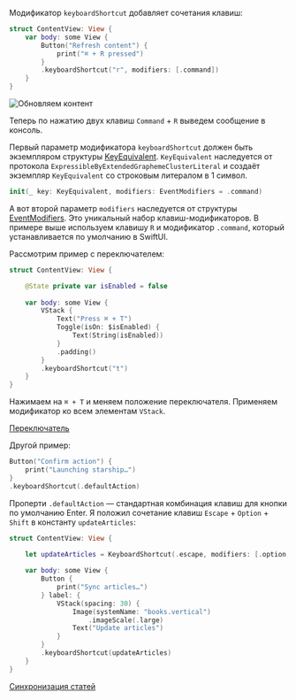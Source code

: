 Модификатор `keyboardShortcut` добавляет сочетания клавиш:

```swift
struct ContentView: View {
    var body: some View {
        Button("Refresh content") {
            print("⌘ + R pressed")
        }
        .keyboardShortcut("r", modifiers: [.command])
    }
}
```

![Обновляем контент](https://cdn.sparrowcode.io/tutorials/keyboard-shortcut-swiftui/refresh_content.jpg)

Теперь по нажатию двух клавиш `Command` + `R` выведем сообщение в консоль.

Первый параметр модификатора `keyboardShortcut` должен быть экземпляром структуры [KeyEquivalent](https://developer.apple.com/documentation/swiftui/keyequivalent?changes=_5). `KeyEquivalent` наследуется от протокола `ExpressibleByExtendedGraphemeClusterLiteral` и создаёт экземпляр `KeyEquivalent` со строковым литералом в 1 символ.

```swift
init(_ key: KeyEquivalent, modifiers: EventModifiers = .command)
```

А вот второй параметр `modifiers` наследуется от структуры [EventModifiers](https://developer.apple.com/documentation/swiftui/eventmodifiers?changes=_5). Это уникальный набор клавиш-модификаторов.
В примере выше используем клавишу `R` и модификатор `.command`, который устанавливается по умолчанию в SwiftUI.

Рассмотрим пример с переключателем:

```swift
struct ContentView: View {

    @State private var isEnabled = false
    
    var body: some View {
        VStack {
            Text("Press ⌘ + T")
            Toggle(isOn: $isEnabled) {
                Text(String(isEnabled))
            }
            .padding()
        }
        .keyboardShortcut("t")
    }
}
```

Нажимаем на `⌘ + T` и меняем положение переключателя. Применяем модификатор ко всем элементам `VStack`.

[Переключатель](https://cdn.sparrowcode.io/tutorials/keyboard-shortcut-swiftui/keyboard_shortcut_toggle.mov)

Другой пример:

```swift
Button("Confirm action") {
    print("Launching starship…")
}
.keyboardShortcut(.defaultAction)
```

Проперти `.defaultAction` — стандартная комбинация клавиш для кнопки по умолчанию Enter.
Я положил сочетание клавиш `Escape` + `Option` + `Shift` в константу `updateArticles`:

```swift
struct ContentView: View {

    let updateArticles = KeyboardShortcut(.escape, modifiers: [.option, .shift])
    
    var body: some View {
        Button { 
            print("Sync articles…")
        } label: { 
            VStack(spacing: 30) {
                Image(systemName: "books.vertical")
                    .imageScale(.large)
                Text("Update articles")
            }
        }
        .keyboardShortcut(updateArticles)
    }
}
```

[Синхронизация статей](https://cdn.sparrowcode.io/tutorials/keyboard-shortcut-swiftui/keyboard_sync_articles.mov)
